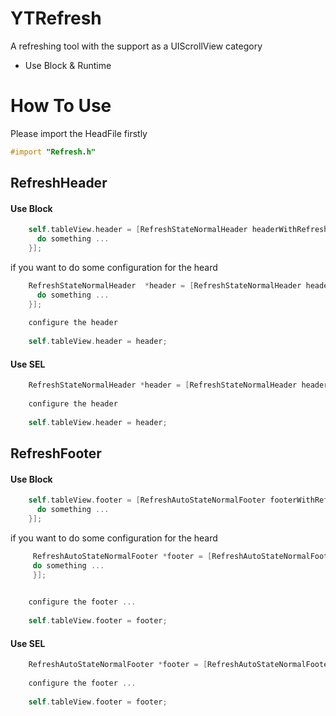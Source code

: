 # YTRefresh
A refreshing tool with the support as a UIScrollView category 

- Use Block & Runtime

# How To Use
Please import the HeadFile firstly

``` objective-c
#import "Refresh.h"
```

## RefreshHeader
#### Use Block 
``` objective-c
    self.tableView.header = [RefreshStateNormalHeader headerWithRefreshingBlock:^{
      do something ...
    }];
```
if you want to do some configuration for the heard  
``` objective-c
    RefreshStateNormalHeader  *header = [RefreshStateNormalHeader headerWithRefreshingBlock:^{
      do something ...
    }];
    
    configure the header 
    
    self.tableView.header = header;
```

#### Use SEL
``` objective-c
    RefreshStateNormalHeader *header = [RefreshStateNormalHeader headerWithRefreshingTarget:<#(id)#> refreshingAction:<#(SEL)#>]
    
    configure the header 
    
    self.tableView.header = header;
```
## RefreshFooter 
#### Use Block 
``` objective-c
    self.tableView.footer = [RefreshAutoStateNormalFooter footerWithRefreshingBlock:^{
      do something ...
    }];
```
if you want to do some configuration for the heard  
``` objective-c
     RefreshAutoStateNormalFooter *footer = [RefreshAutoStateNormalFooter footerWithRefreshingBlock:^{
     do something ...
     }];

    
    configure the footer ...
    
    self.tableView.footer = footer;
```

#### Use SEL
``` objective-c
    RefreshAutoStateNormalFooter *footer = [RefreshAutoStateNormalFooter footerWithRefreshingTarget:<#(id)#> refreshingAction:<#(SEL)#>]
    
    configure the footer ... 
    
    self.tableView.footer = footer;
```
